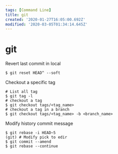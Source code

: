 ```yaml
---
tags: [Command Line]
title: git
created: '2020-01-27T16:05:00.692Z'
modified: '2020-03-05T01:34:14.645Z'
---
```


# git

Revert last commit in local
```shell
$ git reset HEAD^ --soft
```

Checkout a specific tag
```shell
# List all tag
$ git tag -l
# checkout a tag
$ git checkout tags/<tag_name>
# checkout a tag in a branch
$ git checkout tags/<tag_name> -b <branch_name>
```

Modify history commit message
```shell
$ git rebase -i HEAD~5
(git) # Modify pick to edir
$ git commit --amend
$ git rebase --continue
```
